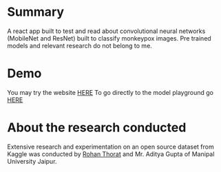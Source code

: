 # Summary
A react app built to test and read about convolutional neural networks (MobileNet and ResNet) built to classify monkeypox images.
Pre trained models and relevant research do not belong to me.

# Demo
You may try the website <a href="https://monkeypoxdetect.firebaseapp.com/">HERE</a>
To go directly to the model playground go <a href="https://monkeypoxdetect.firebaseapp.com/try/mobilenet">HERE</a>
# About the research conducted
Extensive research and experimentation on an open source dataset from Kaggle was conducted by <a href = "https://www.linkedin.com/in/rohan-thorat-b1655a253/">Rohan Thorat</a> and Mr. Aditya Gupta of Manipal University Jaipur.